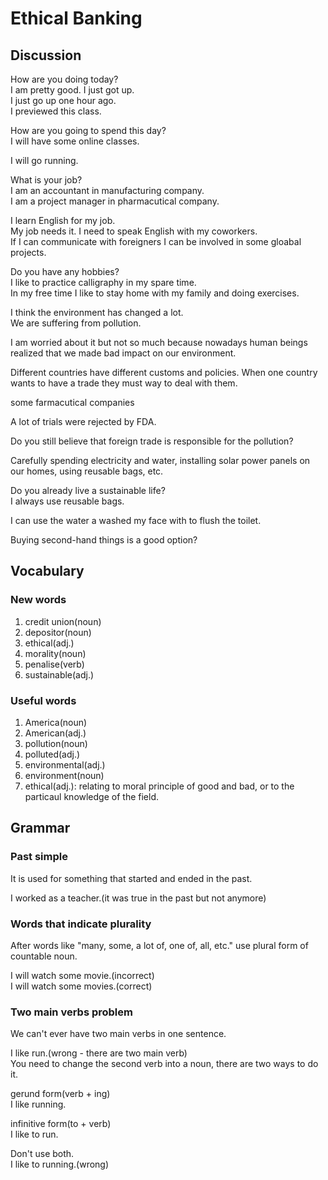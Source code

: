 # Ethical Banking
## Discussion
How are you doing today?  
I am pretty good. I just got up.   
I just go up one hour ago.  
I previewed this class.  

How are you going to spend this day?  
I will have some online classes.  

I will go running.  

What is your job?  
I am an accountant in manufacturing company.  
I am a project manager in pharmacutical company.  

I learn English for my job.  
My job needs it. I need to speak English with my coworkers.  
If I can communicate with foreigners I can be involved in some gloabal projects.  

Do you have any hobbies?  
I like to practice calligraphy in my spare time.  
In my free time I like to stay home with my family and doing exercises.  

I think the environment has changed a lot.  
We are suffering from pollution.  

I am worried about it but not so much because nowadays human beings realized that we made bad impact on our environment.  

Different countries have different customs and policies. When one country wants to have a trade they must way to deal with them.  

some farmacutical companies  

A lot of trials were rejected by FDA.  

Do you still believe that foreign trade is responsible for the pollution?  

Carefully spending electricity and water, installing solar power panels on our homes, using reusable bags, etc.  

Do you already live a sustainable life?  
I always use reusable bags.  

I can use the water a washed my face with to flush the toilet.  

Buying second-hand things is a good option?  


## Vocabulary
### New words
1. credit union(noun)
1. depositor(noun)
1. ethical(adj.)
1. morality(noun)
1. penalise(verb)
1. sustainable(adj.)
### Useful words
1. America(noun)
1. American(adj.)
1. pollution(noun)
1. polluted(adj.)
1. environmental(adj.)
1. environment(noun)
1. ethical(adj.): relating to moral principle of good and bad, or to the particaul knowledge of the field.  

## Grammar
### Past simple
It is used for something that started and ended in the past.  

I worked as a teacher.(it was true in the past but not anymore)  

### Words that indicate plurality
After words like "many, some, a lot of, one of, all, etc." use plural form of countable noun.  

I will watch some movie.(incorrect)  
I will watch some movies.(correct)  

### Two main verbs problem
We can't ever have two main verbs in one sentence.  

I like run.(wrong - there are two main verb)  
You need to change the second verb into a noun, there are two ways to do it.  

gerund form(verb + ing)  
I like running.  

infinitive form(to + verb)  
I like to run.  

Don't use both.  
I like to running.(wrong)  
